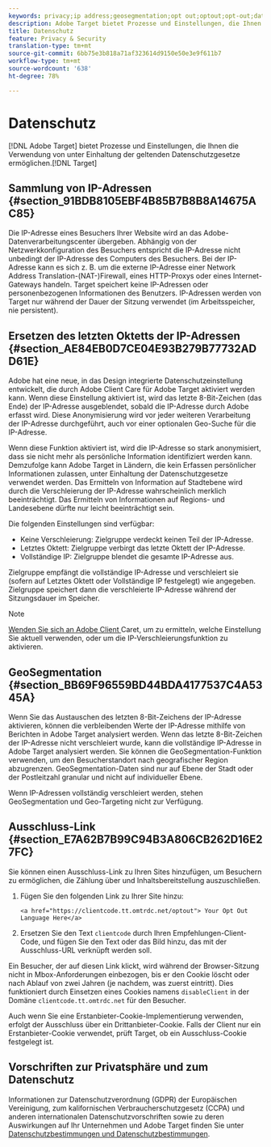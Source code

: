 ```yaml
---
keywords: privacy;ip address;geosegmentation;opt out;optout;opt-out;data privacy;government regulations;regulations;gdpr;ccpa
description: Adobe Target bietet Prozesse und Einstellungen, die Ihnen die Verwendung von Target unter Einhaltung der geltenden Datenschutzgesetze ermöglichen.
title: Datenschutz
feature: Privacy & Security
translation-type: tm+mt
source-git-commit: 6bb75e3b818a71af323614d9150e50e3e9f611b7
workflow-type: tm+mt
source-wordcount: '638'
ht-degree: 78%

---
```



# Datenschutz

[!DNL Adobe Target] bietet Prozesse und Einstellungen, die Ihnen die Verwendung von unter Einhaltung der geltenden Datenschutzgesetze ermöglichen.[!DNL Target]

## Sammlung von IP-Adressen {#section_91BDB8105EBF4B85B7B8B8A14675AC85}

Die IP-Adresse eines Besuchers Ihrer Website wird an das Adobe-Datenverarbeitungscenter übergeben. Abhängig von der Netzwerkkonfiguration des Besuchers entspricht die IP-Adresse nicht unbedingt der IP-Adresse des Computers des Besuchers. Bei der IP-Adresse kann es sich z. B. um die externe IP-Adresse einer Network Address Translation-(NAT-)Firewall, eines HTTP-Proxys oder eines Internet-Gateways handeln. Target speichert keine IP-Adressen oder personenbezogenen Informationen des Benutzers. IP-Adressen werden von Target nur während der Dauer der Sitzung verwendet (im Arbeitsspeicher, nie persistent).

## Ersetzen des letzten Oktetts der IP-Adressen {#section_AE84EB0D7CE04E93B279B77732ADD61E}

Adobe hat eine neue, in das Design integrierte Datenschutzeinstellung entwickelt, die durch Adobe Client Care für Adobe Target aktiviert werden kann. Wenn diese Einstellung aktiviert ist, wird das letzte 8-Bit-Zeichen (das Ende) der IP-Adresse ausgeblendet, sobald die IP-Adresse durch Adobe erfasst wird. Diese Anonymisierung wird vor jeder weiteren Verarbeitung der IP-Adresse durchgeführt, auch vor einer optionalen Geo-Suche für die IP-Adresse.

Wenn diese Funktion aktiviert ist, wird die IP-Adresse so stark anonymisiert, dass sie nicht mehr als persönliche Information identifiziert werden kann. Demzufolge kann Adobe Target in Ländern, die kein Erfassen persönlicher Informationen zulassen, unter Einhaltung der Datenschutzgesetze verwendet werden. Das Ermitteln von Information auf Stadtebene wird durch die Verschleierung der IP-Adresse wahrscheinlich merklich beeinträchtigt. Das Ermitteln von Informationen auf Regions- und Landesebene dürfte nur leicht beeinträchtigt sein.

Die folgenden Einstellungen sind verfügbar:

* Keine Verschleierung: Zielgruppe verdeckt keinen Teil der IP-Adresse.
* Letztes Oktett: Zielgruppe verbirgt das letzte Oktett der IP-Adresse.
* Vollständige IP: Zielgruppe blendet die gesamte IP-Adresse aus.

Zielgruppe empfängt die vollständige IP-Adresse und verschleiert sie (sofern auf Letztes Oktett oder Vollständige IP festgelegt) wie angegeben. Zielgruppe speichert dann die verschleierte IP-Adresse während der Sitzungsdauer im Speicher.

>[!NOTE]
>
>[Wenden Sie sich an Adobe Client ](/help/cmp-resources-and-contact-information.md#reference_ACA3391A00EF467B87930A450050077C) Caret, um zu ermitteln, welche Einstellung Sie aktuell verwenden, oder um die IP-Verschleierungsfunktion zu aktivieren.

## GeoSegmentation {#section_BB69F96559BD44BDA4177537C4A5345A}

Wenn Sie das Austauschen des letzten 8-Bit-Zeichens der IP-Adresse aktivieren, können die verbleibenden Werte der IP-Adresse mithilfe von Berichten in Adobe Target analysiert werden. Wenn das letzte 8-Bit-Zeichen der IP-Adresse nicht verschleiert wurde, kann die vollständige IP-Adresse in Adobe Target analysiert werden. Sie können die GeoSegmentation-Funktion verwenden, um den Besucherstandort nach geografischer Region abzugrenzen. GeoSegmentation-Daten sind nur auf Ebene der Stadt oder der Postleitzahl granular und nicht auf individueller Ebene.

Wenn IP-Adressen vollständig verschleiert werden, stehen GeoSegmentation und Geo-Targeting nicht zur Verfügung.

## Ausschluss-Link {#section_E7A62B7B99C94B3A806CB262D16E27FC}

Sie können einen Ausschluss-Link zu Ihren Sites hinzufügen, um Besuchern zu ermöglichen, die Zählung über und Inhaltsbereitstellung auszuschließen.

1. Fügen Sie den folgenden Link zu Ihrer Site hinzu:

   `<a href="https://clientcode.tt.omtrdc.net/optout"> Your Opt Out Language Here</a>`
1. Ersetzen Sie den Text `clientcode` durch Ihren Empfehlungen-Client-Code, und fügen Sie den Text oder das Bild hinzu, das mit der Ausschluss-URL verknüpft werden soll.

Ein Besucher, der auf diesen Link klickt, wird während der Browser-Sitzung nicht in Mbox-Anforderungen einbezogen, bis er den Cookie löscht oder nach Ablauf von zwei Jahren (je nachdem, was zuerst eintritt). Dies funktioniert durch Einsetzen eines Cookies namens `disableClient` in der Domäne `clientcode.tt.omtrdc.net` für den Besucher.

Auch wenn Sie eine Erstanbieter-Cookie-Implementierung verwenden, erfolgt der Ausschluss über ein Drittanbieter-Cookie. Falls der Client nur ein Erstanbieter-Cookie verwendet, prüft Target, ob ein Ausschluss-Cookie festgelegt ist.

## Vorschriften zur Privatsphäre und zum Datenschutz

Informationen zur Datenschutzverordnung (GDPR) der Europäischen Vereinigung, zum kalifornischen Verbraucherschutzgesetz (CCPA) und anderen internationalen Datenschutzvorschriften sowie zu deren Auswirkungen auf Ihr Unternehmen und Adobe Target finden Sie unter [Datenschutzbestimmungen und Datenschutzbestimmungen](/help/c-implementing-target/c-considerations-before-you-implement-target/c-privacy/cmp-privacy-and-general-data-protection-regulation.md).
